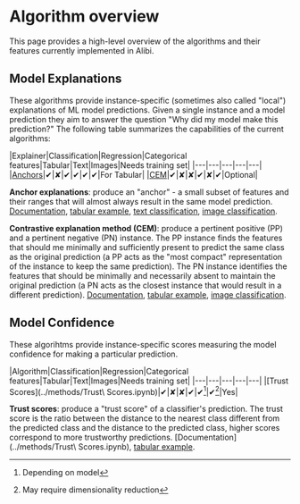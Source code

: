 # Algorithm overview

This page provides a high-level overview of the algorithms and their features currently implemented
in Alibi.

## Model Explanations
These algorithms provide instance-specific (sometimes also called "local") explanations of ML model
predictions. Given a single instance and a model prediction they aim to answer the question "Why did
my model make this prediction?" The following table summarizes the capabilities of the current
algorithms:

|Explainer|Classification|Regression|Categorical features|Tabular|Text|Images|Needs training set|
|---|---|---|---|---|
|[Anchors](../methods/Anchors.ipynb)|✔|✘|✔|✔|✔|✔|For Tabular|
|[CEM](../methods/CEM.ipynb)|✔|✘|✘|✔|✘|✔|Optional|

**Anchor explanations**: produce an "anchor" - a small subset of features and their ranges that will
almost always result in the same model prediction. [Documentation](../methods/Anchors.ipynb),
[tabular example](../examples/anchor_tabular_adult.nblink),
[text classification](../examples/anchor_text_movie.nblink),
[image classification](../examples/anchor_image_imagenet.nblink).

**Contrastive explanation method (CEM)**: produce a pertinent positive (PP) and a pertinent negative
(PN) instance. The PP instance finds the features that should me minimally and sufficiently present
to predict the same class as the original prediction (a PP acts as the "most compact" representation
of the instance to keep the same prediction). The PN instance identifies the features that should be
minimally and necessarily absent to maintain the original prediction (a PN acts as the closest
instance that would result in a different prediction). [Documentation](../methods/CEM.ipynb),
[tabular example](../examples/cem_iris.ipynb), [image classification](../examples/cem_mnist.ipynb).


## Model Confidence
These algorihtms provide instance-specific scores measuring the model confidence for making a
particular prediction.

|Algorithm|Classification|Regression|Categorical features|Tabular|Text|Images|Needs training set|
|---|---|---|---|---|
|[Trust Scores](../methods/Trust\ Scores.ipynb)|✔|✘|✘|✔|✔[^1]|✔[^2]|Yes|

**Trust scores**: produce a "trust score" of a classifier's prediction. The trust score is the ratio
between the distance to the nearest class different from the predicted class and the distance to the
predicted class, higher scores correspond to more trustworthy predictions.
[Documentation](../methods/Trust\ Scores.ipynb),
[tabular example](../examples/trustscore_iris.nblink).

[^1]: Depending on model
[^2]: May require dimensionality reduction
